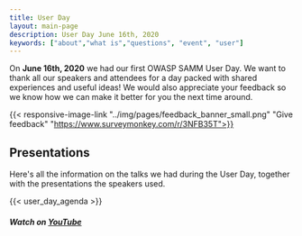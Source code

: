```yaml
---
title: User Day
layout: main-page
description: User Day June 16th, 2020
keywords: ["about","what is","questions", "event", "user"]
---
```


On **June 16th, 2020** we had our first OWASP SAMM User Day. We want to thank all our speakers and attendees for a day packed with shared experiences and useful ideas! We would also appreciate your feedback so we know how we can make it better for you the next time around.

{{< responsive-image-link  "../img/pages/feedback_banner_small.png" "Give feedback" "https://www.surveymonkey.com/r/3NFB35T">}}

## Presentations

Here's all the information on the talks we had during the User Day, together with the presentations the speakers used.

{{< user_day_agenda >}}

##### Watch on [YouTube](https://www.youtube.com/channel/UCEZDbvQrj5APg5cEET49A_g)

